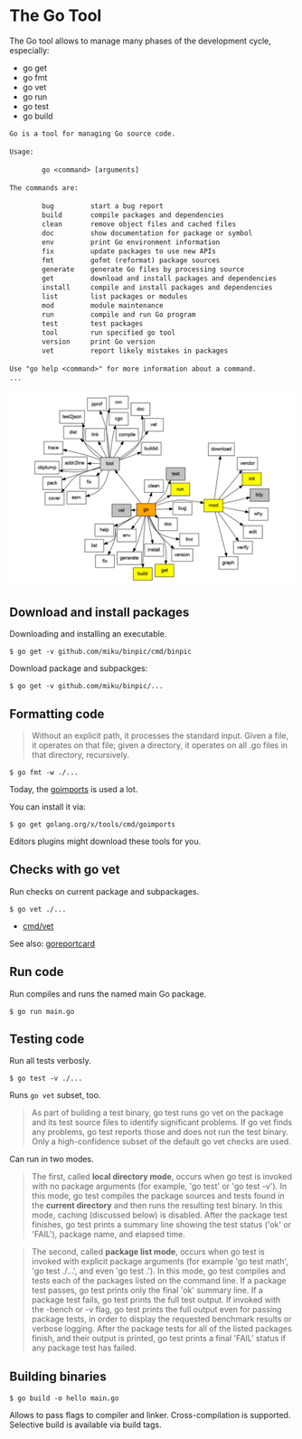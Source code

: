 # The Go Tool

The Go tool allows to manage many phases of the development cycle, especially:

* go get
* go fmt
* go vet
* go run
* go test
* go build

```
Go is a tool for managing Go source code.

Usage:

        go <command> [arguments]

The commands are:

        bug         start a bug report
        build       compile packages and dependencies
        clean       remove object files and cached files
        doc         show documentation for package or symbol
        env         print Go environment information
        fix         update packages to use new APIs
        fmt         gofmt (reformat) package sources
        generate    generate Go files by processing source
        get         download and install packages and dependencies
        install     compile and install packages and dependencies
        list        list packages or modules
        mod         module maintenance
        run         compile and run Go program
        test        test packages
        tool        run specified go tool
        version     print Go version
        vet         report likely mistakes in packages

Use "go help <command>" for more information about a command.
...
```

![](https://raw.githubusercontent.com/miku/goforprogrammers/master/static/gotool.png)

## Download and install packages

Downloading and installing an executable.

```
$ go get -v github.com/miku/binpic/cmd/binpic
```

Download package and subpackges:

```
$ go get -v github.com/miku/binpic/...
```

## Formatting code

> Without an explicit path, it processes the standard input. Given a file, it
operates on that file; given a directory, it operates on all .go files in that
directory, recursively.

```
$ go fmt -w ./...
```

Today, the [goimports](https://godoc.org/golang.org/x/tools/cmd/goimports) is
used a lot.

You can install it via:

```
$ go get golang.org/x/tools/cmd/goimports
```

Editors plugins might download these tools for you.

## Checks with go vet

Run checks on current package and subpackages.

```
$ go vet ./...
```

* [cmd/vet](https://golang.org/cmd/vet/)

See also: [goreportcard](https://goreportcard.com/)

## Run code

Run compiles and runs the named main Go package.

```
$ go run main.go
```


## Testing code

Run all tests verbosly.

```
$ go test -v ./...
```

Runs `go vet` subset, too.

> As part of building a test binary, go test runs go vet on the package and its
test source files to identify significant problems. If go vet finds any
problems, go test reports those and does not run the test binary. Only a
high-confidence subset of the default go vet checks are used.

Can run in two modes.

> The first, called **local directory mode**, occurs when go test is
invoked with no package arguments (for example, 'go test' or 'go
test -v'). In this mode, go test compiles the package sources and
tests found in the **current directory** and then runs the resulting
test binary. In this mode, caching (discussed below) is disabled.
After the package test finishes, go test prints a summary line
showing the test status ('ok' or 'FAIL'), package name, and elapsed
time.

> The second, called **package list mode**, occurs when go test is invoked
with explicit package arguments (for example 'go test math', 'go
test ./...', and even 'go test .'). In this mode, go test compiles
and tests each of the packages listed on the command line. If a
package test passes, go test prints only the final 'ok' summary
line. If a package test fails, go test prints the full test output.
If invoked with the -bench or -v flag, go test prints the full
output even for passing package tests, in order to display the
requested benchmark results or verbose logging. After the package
tests for all of the listed packages finish, and their output is
printed, go test prints a final 'FAIL' status if any package test
has failed.

## Building binaries

```
$ go build -o hello main.go
```

Allows to pass flags to compiler and linker. Cross-compilation is supported.
Selective build is available via build tags.

